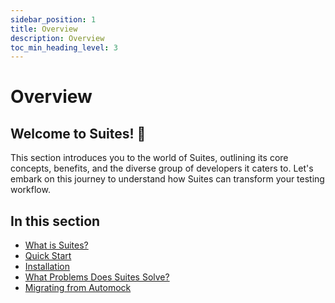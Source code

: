 ```yaml
---
sidebar_position: 1
title: Overview
description: Overview
toc_min_heading_level: 3
---
```


# Overview

## Welcome to Suites! :wave:

This section introduces you to the world of Suites, outlining its core concepts, benefits, and the diverse group of
developers it caters to. Let's embark on this journey to understand how Suites can transform your testing workflow.

## In this section
 - [What is Suites?](/docs/overview/what-is-suites)
 - [Quick Start](/docs/overview/quickstart)
 - [Installation](/docs/overview/installation)
 - [What Problems Does Suites Solve?](/docs/overview/problems-solved)
 - [Migrating from Automock](/docs/overview/migrating-from-automock)

